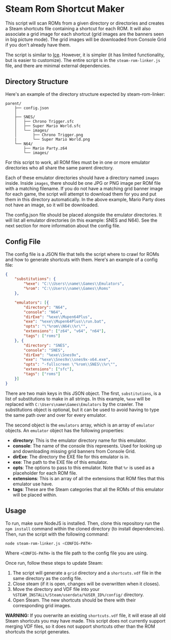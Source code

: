 # Steam Rom Shortcut Maker

This script will scan ROMs from a given directory or directories and creates a Steam shortcuts file containing a shortcut for each ROM. It will also associate a grid image for each shortcut (grid images are the banners seen in big picture mode). The grid images will be downloaded from Console Grid if you don't already have them.

The script is similar to [Ice](https://scottrice.github.io/Ice/). However, it is simpler (it has limited functionality, but is easier to customize). The entire script is in the `steam-rom-linker.js` file, and there are minimal external dependencies.

## Directory Structure

Here's an example of the directory structure expected by steam-rom-linker:

```
parent/
    ├── config.json
    │
    ├── SNES/
    │   ├── Chrono Trigger.sfc
    │   ├── Super Mario World.sfc
    │   └── images/
    │       ├── Chrono Trigger.png
    |       └── Super Mario World.png
    └── N64/
        ├── Mario Party.z64
        └── images/
```

For this script to work, all ROM files must be in one or more emulator directories who all share the same parent directory.

Each of these emulator directories should have a directory named `images` inside. Inside `images`, there should be one JPG or PNG image per ROM file with a matching filename. If you do not have a matching grid banner image for each game, the script will attempt to download them for you and put them in this directory automatically. In the above example, Mario Party does not have an image, so it will be downloaded.

The config.json file should be placed alongside the emulator directories. It will list all emulator directories (in this example: SNES and N64). See the next section for more information about the config file.


## Config File

The config file is a JSON file that tells the script where to crawl for ROMs and how to generate shortcuts with them. Here's an example of a config file:

```json
{
    "substitutions": {
        "%exe": "C:\\Users\\name\\Games\\Emulators",
        "%rom": "C:\\Users\\name\\Games\\Roms"
    },

    "emulators": [{
        "directory": "N64",
        "console": "N64",
        "dirExe": "%exe\\Mupen64Plus",
        "exe": "%exe\\Mupen64Plus\\run.bat",
        "opts": "\"%rom\\N64\\%r\"",
        "extensions": ["z64", "v64", "n64"],
        "tags": ["roms"]
    }, {
        "directory": "SNES",
        "console": "SNES",
        "dirExe": "%exe\\Snes9x",
        "exe": "%exe\\Snes9x\\snes9x-x64.exe",
        "opts": "-fullscreen \"%rom\\SNES\\%r\"",
        "extensions": ["sfc"],
        "tags": ["roms"]
    }]
}
```

There are two main keys in this JSON object. The first, `substitutions`, is a list of substitutions to make in all strings. In this example, `%exe` will be replaced with `C:\Users\name\Games\Emulators` by the crawler. The substitutions object is optional, but it can be used to avoid having to type the same path over and over for every emulator.

The second object is the `emulators` array, which is an array of `emulator` objects. An `emulator` object has the following properties:

* **directory**: This is the emulator directory name for this emulator.
* **console**: The name of the console this represents. Used for looking up and downloading missing grid banners from Console Grid.
* **dirExe**: The directory the EXE file for this emulator is in.
* **exe**: The path to the EXE file of this emulator.
* **opts**: The options to pass to this emulator. Note that `%r` is used as a placeholder for each ROM file.
* **extensions**: This is an array of all the extensions that ROM files that this emulator use have.
* **tags**: These are the Steam categories that all the ROMs of this emulator will be placed within.

## Usage

To run, make sure NodeJS is installed. Then, clone this repository run the `npm install` command within the cloned directory (to install dependencies). Then, run the script with the following command:

```bash
node steam-rom-linker.js <CONFIG-PATH>
```

Where `<CONFIG-PATH>` is the file path to the config file you are using.

Once run, follow these steps to update Steam:

1. The script will generate a `grid` directory and a `shortcuts.vdf` file in the same directory as the config file.
2. Close steam (if it is open, changes will be overwritten when it closes).
3. Move the directory and VDF file into your `%STEAM_INSTALL%/Steam/userdata/%USER_ID%/config/` directory.
4. Open Steam. The new shortcuts should be there with their corresponding grid images.

**WARNING:** If you overwrite an existing `shortcuts.vdf` file, it will erase all old Steam shortcuts you may have made. This script does not currently support merging VDF files, so it does not support shortcuts other than the ROM shortcuts the script generates.